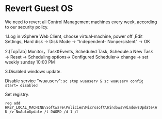 # Revert Guest OS

We need to revert all Control Management machines every week, according to our security policy.

1.Log in vSphere Web Client, choose virtual-machine, power off ,Edit Settings, Hard disk → Disk Mode → "Independent- Nonpersistent" → OK

2.\[TopTab\] Monitor，Task&Events, Scheduled Task, Schedule a New Task → Reset → Scheduling options→ Configured Scheduler→ change → set weekly sunday 10:00 PM

3.Disabled windows update.

   Disable service "wuauserv": `sc stop wuauserv & sc wuauserv config start= disabled`

   Set registry: 

`reg add HKEY_LOCAL_MACHINE\Software\Policies\Microsoft\Windows\WindowsUpdate\AU /v NoAutoUpdate /t DWORD /d 1 /f` 



